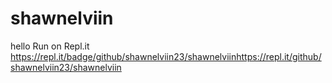 # shawnelviin
hello
Run on Repl.it https://repl.it/badge/github/shawnelviin23/shawnelviinhttps://repl.it/github/shawnelviin23/shawnelviin